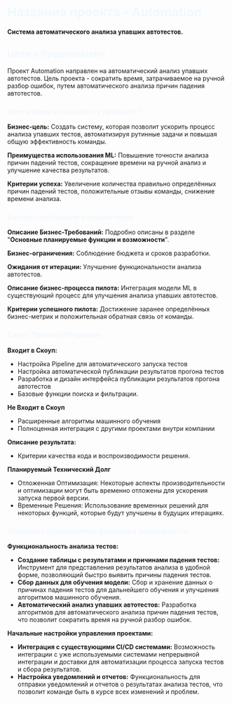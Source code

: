 # <span style="color:#F0F8FF"> Название проекта - Automation </span>
**Система автоматического анализа упавших автотестов.**

## <span style="color:#F0F8FF"> Цели и предпосылки </span>
Проект Automation направлен на автоматический анализ упавших автотестов. Цель проекта - сократить время, затрачиваемое на ручной разбор ошибок, путем автоматического анализа причин падения автотестов.

### <span style="color:#F0F8FF"> Зачем идем в разработку продукта? </span>
**Бизнес-цель:** Создать систему, которая позволит ускорить процесс анализа упавших тестов, автоматизируя рутинные задачи и повышая общую эффективность команды.

**Преимущества использования ML:** Повышение точности анализа причин падений тестов, сокращение времени на ручной анализ и улучшение качества результатов.

**Критерии успеха:** Увеличение количества правильно определённых причин падений тестов, положительные отзывы команды, снижение времени анализа.

### <span style="color:#F0F8FF"> Бизнес-требования и ограничения </span>
**Описание Бизнес-Требований:** Подробно описаны в разделе "**Основные планируемые функции и возможности**".

**Бизнес-ограничения:** Соблюдение бюджета и сроков разработки.

**Ожидания от итерации:** Улучшение функциональности анализа автотестов.

**Описание бизнес-процесса пилота:** Интеграция модели ML в существующий процесс для улучшения анализа упавших автотестов.

**Критерии успешного пилота:** Достижение заранее определённых бизнес-метрик и положительная обратная связь от команды.


### <span style="color:#F0F8FF"> Скоуп Проекта/Итерации </span>
**Входит в Скоуп:**
- Настройка Pipeline для автоматического запуска тестов
- Настройка автоматической публикации результатов прогона тестов
- Разработка и дизайн интерфейса публикации результатов прогона автотестов
- Базовые функции поиска и фильтрации.

**Не Входит в Скоуп**
- Расширенные алгоритмы машинного обучения
- Полноценная интеграция с другими проектами внутри компании

**Описание результата:** 
- Критерии качества кода и воспроизводимости решения.

**Планируемый Технический Долг**
- Отложенная Оптимизация: Некоторые аспекты производительности и оптимизации могут быть временно отложены для ускорения запуска первой версии.
- Временные Решения: Использование временных решений для некоторых функций, которые будут улучшены в будущих итерациях.

### <span style="color:#F0F8FF"> Основные планируемые функции и возможности </span>
**Функциональность анализа тестов:**
- **Создание таблицы с результатами и причинами падения тестов:** Инструмент для представления результатов анализа в удобной форме, позволяющий быстро выявить причины падения тестов.
- **Сбор данных для обучения модели:** Сбор и хранение данных о причинах падения тестов для дальнейшего обучения и улучшения алгоритмов машинного обучения.
- **Автоматический анализ упавших автотестов:** Разработка алгоритмов для автоматического анализа причин падения тестов, что позволит сократить время на ручной разбор ошибок.

**Начальные настройки управления проектами:**
- **Интеграция с существующими CI/CD системами:** Возможность интеграции с уже используемыми системами непрерывной интеграции и доставки для автоматизации процесса запуска тестов и сбора результатов.
- **Настройка уведомлений и отчетов:** Функциональность для отправки уведомлений и отчетов о результатах анализа тестов, что позволит команде быть в курсе всех изменений и проблем.

